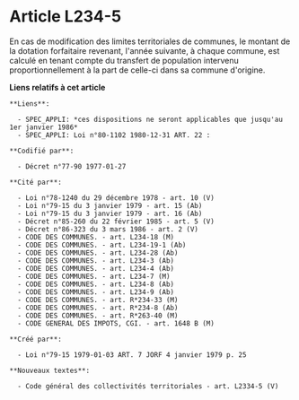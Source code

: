 # Article L234-5

En cas de modification des limites territoriales de communes, le montant de la dotation forfaitaire revenant, l'année
suivante, à chaque commune, est calculé en tenant compte du transfert de population intervenu proportionnellement à la part
de celle-ci dans sa commune d'origine.

**Liens relatifs à cet article**

	**Liens**:

	  - SPEC_APPLI: *ces dispositions ne seront applicables que jusqu'au 1er janvier 1986*
	  - SPEC_APPLI: Loi n°80-1102 1980-12-31 ART. 22 :

	**Codifié par**:

	  - Décret n°77-90 1977-01-27

	**Cité par**:

	  - Loi n°78-1240 du 29 décembre 1978 - art. 10 (V)
	  - Loi n°79-15 du 3 janvier 1979 - art. 15 (Ab)
	  - Loi n°79-15 du 3 janvier 1979 - art. 16 (Ab)
	  - Décret n°85-260 du 22 février 1985 - art. 5 (V)
	  - Décret n°86-323 du 3 mars 1986 - art. 2 (V)
	  - CODE DES COMMUNES. - art. L234-18 (M)
	  - CODE DES COMMUNES. - art. L234-19-1 (Ab)
	  - CODE DES COMMUNES. - art. L234-28 (Ab)
	  - CODE DES COMMUNES. - art. L234-3 (Ab)
	  - CODE DES COMMUNES. - art. L234-4 (Ab)
	  - CODE DES COMMUNES. - art. L234-7 (M)
	  - CODE DES COMMUNES. - art. L234-8 (Ab)
	  - CODE DES COMMUNES. - art. L234-9 (Ab)
	  - CODE DES COMMUNES. - art. R*234-33 (M)
	  - CODE DES COMMUNES. - art. R*234-8 (Ab)
	  - CODE DES COMMUNES. - art. R*263-40 (M)
	  - CODE GENERAL DES IMPOTS, CGI. - art. 1648 B (M)

	**Créé par**:

	  - Loi n°79-15 1979-01-03 ART. 7 JORF 4 janvier 1979 p. 25

	**Nouveaux textes**:

	  - Code général des collectivités territoriales - art. L2334-5 (V)
